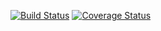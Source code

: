 [![Build Status](https://app.travis-ci.com/elianbatista/clean-react.svg?branch=master)](https://app.travis-ci.com/elianbatista/clean-react)
[![Coverage Status](https://coveralls.io/repos/github/elianbatista/clean-react/badge.svg?branch=master)](https://coveralls.io/github/elianbatista/clean-react?branch=master)